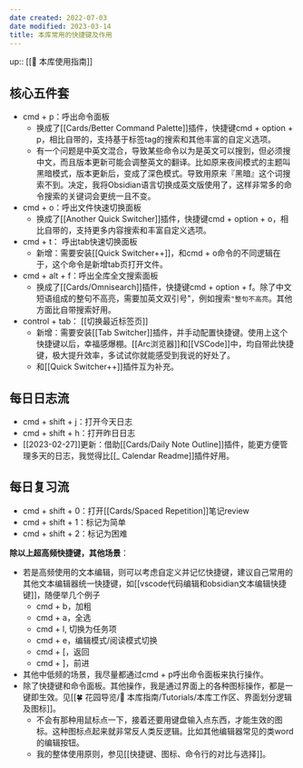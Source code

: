 ```yaml
---
date created: 2022-07-03
date modified: 2023-03-14
title: 本库常用的快捷键及作用
---
```

up:: [[🧰 本库使用指南]]

## **核心五件套**

- cmd + p：呼出命令面板
	- 换成了[[Cards/Better Command Palette]]插件，快捷键cmd + option + p，相比自带的，支持基于标签tag的搜索和其他丰富的自定义选项。
	- 有一个问题是中英文混合，导致某些命令以为是英文可以搜到，但必须搜中文，而且版本更新可能会调整英文的翻译。比如原来夜间模式的主题叫黑暗模式，版本更新后，变成了深色模式。导致用原来『黑暗』这个词搜索不到。决定，我将Obsidian语言切换成英文版使用了，这样非常多的命令搜索的关键词会更统一且不变。
- cmd + o：呼出文件快速切换面板
	- 换成了[[Another Quick Switcher]]插件，快捷键cmd + option + o，相比自带的，支持更多内容搜索和丰富自定义选项。
- cmd + t： 呼出tab快速切换面板
	- 新增：需要安装[[Quick Switcher++]]，和cmd + o命令的不同逻辑在于，这个命令是新增tab页打开文件。
- cmd + alt + f：呼出全库全文搜索面板
	- 换成了[[Cards/Omnisearch]]插件，快捷键cmd + option + f。除了中文短语组成的整句不高亮，需要加英文双引号"，例如搜索`"整句不高亮`。其他方面比自带搜索好用。
- control + tab： [[切换最近标签页]]
	- 新增：需要安装[[Tab Switcher]]插件，并手动配置快捷键。使用上这个快捷键以后，幸福感爆棚。[[Arc浏览器]]和[[VSCode]]中，均自带此快捷键，极大提升效率，多试试你就能感受到我说的好处了。
	- 和[[Quick Switcher++]]插件互为补充。

## **每日日志流**

- cmd + shift + j：打开今天日志
- cmd + shift + h：打开昨日日志
- [[2023-02-27]]更新：借助[[Cards/Daily Note Outline]]插件，能更方便管理多天的日志，我觉得比[[_ Calendar Readme]]插件好用。

## **每日复习流**

- cmd + shift + 0：打开[[Cards/Spaced Repetition]]笔记review
- cmd + shift + 1：标记为简单
- cmd + shift + 2：标记为困难

**除以上超高频快捷键，其他场景**：

- 若是高频使用的文本编辑，则可以考虑自定义并记忆快捷键，建议自己常用的其他文本编辑器统一快捷键，如[[vscode代码编辑和obsidian文本编辑快捷键]]，随便举几个例子
	- cmd + b，加粗
	- cmd + a，全选
	- cmd + l, 切换为任务项
	- cmd + e，编辑模式/阅读模式切换
	- cmd + \[，返回
	- cmd + \]，前进
- 其他中低频的场景，我尽量都通过cmd + p呼出命令面板来执行操作。
- 除了快捷键和命令面板。其他操作，我是通过界面上的各种图标操作，都是一键即生效。见[[🍀 花园导览/🧰 本库指南/Tutorials/本库工作区、界面划分逻辑及图标]]。
	- 不会有那种用鼠标点一下，接着还要用键盘输入点东西，才能生效的图标。这种图标点起来就非常反人类反逻辑。比如其他编辑器常见的类word的编辑按钮。
	- 我的整体使用原则，参见[[快捷键、图标、命令行的对比与选择]]。
